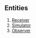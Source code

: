 ## Entities

1. [Receiver](entities/receiver.md)
2. [Simulator](entities/simulator.md)
3. [Observer](entities/observer.md)
